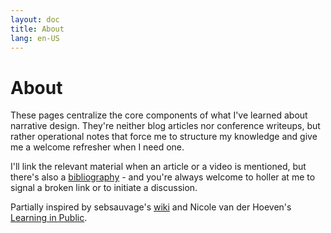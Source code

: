```yaml
---
layout: doc
title: About
lang: en-US
---
```


# About
These pages centralize the core components of what I've learned about narrative design. They're neither blog articles nor conference writeups, but rather operational notes that force me to structure my knowledge and give me a welcome refresher when I need one.

I'll link the relevant material when an article or a video is mentioned, but there's also a [bibliography](./bibliography) - and you're always welcome to holler at me to signal a broken link or to initiate a discussion.

Partially inspired by sebsauvage's [wiki](https://sebsauvage.net/wiki/doku.php?id=accueil) and Nicole van der Hoeven's [Learning in Public](https://www.youtube.com/watch?v=IE94ZZo6IVw).